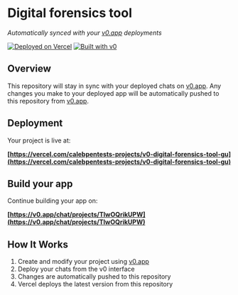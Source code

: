# Digital forensics tool

*Automatically synced with your [v0.app](https://v0.app) deployments*

[![Deployed on Vercel](https://img.shields.io/badge/Deployed%20on-Vercel-black?style=for-the-badge&logo=vercel)](https://vercel.com/calebpentests-projects/v0-digital-forensics-tool-gu)
[![Built with v0](https://img.shields.io/badge/Built%20with-v0.app-black?style=for-the-badge)](https://v0.app/chat/projects/TlwOQrikUPW)

## Overview

This repository will stay in sync with your deployed chats on [v0.app](https://v0.app).
Any changes you make to your deployed app will be automatically pushed to this repository from [v0.app](https://v0.app).

## Deployment

Your project is live at:

**[https://vercel.com/calebpentests-projects/v0-digital-forensics-tool-gu](https://vercel.com/calebpentests-projects/v0-digital-forensics-tool-gu)**

## Build your app

Continue building your app on:

**[https://v0.app/chat/projects/TlwOQrikUPW](https://v0.app/chat/projects/TlwOQrikUPW)**

## How It Works

1. Create and modify your project using [v0.app](https://v0.app)
2. Deploy your chats from the v0 interface
3. Changes are automatically pushed to this repository
4. Vercel deploys the latest version from this repository